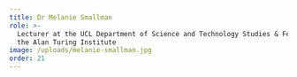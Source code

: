 ```yaml
---
title: Dr Melanie Smallman
role: >-
  Lecturer at the UCL Department of Science and Technology Studies & Fellow of
  the Alan Turing Institute
image: /uploads/melanie-smallman.jpg
order: 21
---
```


